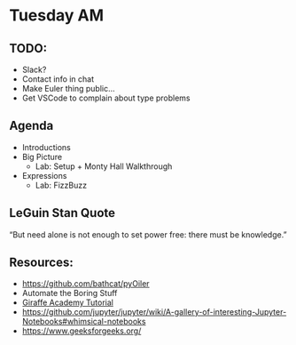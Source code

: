 # Tuesday AM

## TODO: 
* Slack?
* Contact info in chat
* Make Euler thing public...
* Get VSCode to complain about type problems

## Agenda
* Introductions
* Big Picture
  - Lab: Setup + Monty Hall Walkthrough
* Expressions
  - Lab: FizzBuzz

## LeGuin Stan Quote

“But need alone is not enough to set power free: there must be knowledge.”

## Resources:
   - https://github.com/bathcat/pyOiler
   - Automate the Boring Stuff
   - [Giraffe Academy Tutorial](https://www.youtube.com/watch?v=rfscVS0vtbw&t=35s)
   - https://github.com/jupyter/jupyter/wiki/A-gallery-of-interesting-Jupyter-Notebooks#whimsical-notebooks
   - https://www.geeksforgeeks.org/

   
